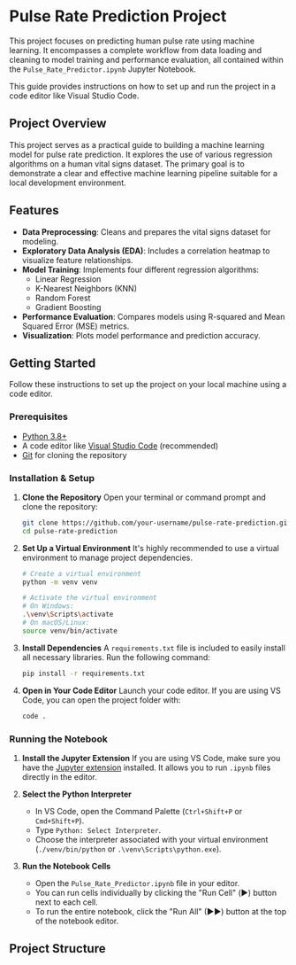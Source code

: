 # Pulse Rate Prediction Project

This project focuses on predicting human pulse rate using machine learning. It encompasses a complete workflow from data loading and cleaning to model training and performance evaluation, all contained within the `Pulse_Rate_Predictor.ipynb` Jupyter Notebook.

This guide provides instructions on how to set up and run the project in a code editor like Visual Studio Code.

## Project Overview

This project serves as a practical guide to building a machine learning model for pulse rate prediction. It explores the use of various regression algorithms on a human vital signs dataset. The primary goal is to demonstrate a clear and effective machine learning pipeline suitable for a local development environment.

## Features

- **Data Preprocessing**: Cleans and prepares the vital signs dataset for modeling.
- **Exploratory Data Analysis (EDA)**: Includes a correlation heatmap to visualize feature relationships.
- **Model Training**: Implements four different regression algorithms:
    - Linear Regression
    - K-Nearest Neighbors (KNN)
    - Random Forest
    - Gradient Boosting
- **Performance Evaluation**: Compares models using R-squared and Mean Squared Error (MSE) metrics.
- **Visualization**: Plots model performance and prediction accuracy.

## Getting Started

Follow these instructions to set up the project on your local machine using a code editor.

### Prerequisites

- [Python 3.8+](https://www.python.org/downloads/)
- A code editor like [Visual Studio Code](https://code.visualstudio.com/) (recommended)
- [Git](https://git-scm.com/downloads/) for cloning the repository

### Installation & Setup

1.  **Clone the Repository**
    Open your terminal or command prompt and clone the repository:
    ```bash
    git clone https://github.com/your-username/pulse-rate-prediction.git
    cd pulse-rate-prediction
    ```

2.  **Set Up a Virtual Environment**
    It's highly recommended to use a virtual environment to manage project dependencies.

    ```bash
    # Create a virtual environment
    python -m venv venv

    # Activate the virtual environment
    # On Windows:
    .\venv\Scripts\activate
    # On macOS/Linux:
    source venv/bin/activate
    ```

3.  **Install Dependencies**
    A `requirements.txt` file is included to easily install all necessary libraries. Run the following command:
    ```bash
    pip install -r requirements.txt
    ```

4.  **Open in Your Code Editor**
    Launch your code editor. If you are using VS Code, you can open the project folder with:
    ```bash
    code .
    ```

### Running the Notebook

1.  **Install the Jupyter Extension**
    If you are using VS Code, make sure you have the [Jupyter extension](https://marketplace.visualstudio.com/items?itemName=ms-toolsai.jupyter) installed. It allows you to run `.ipynb` files directly in the editor.

2.  **Select the Python Interpreter**
    -   In VS Code, open the Command Palette (`Ctrl+Shift+P` or `Cmd+Shift+P`).
    -   Type `Python: Select Interpreter`.
    -   Choose the interpreter associated with your virtual environment (`./venv/bin/python` or `.\venv\Scripts\python.exe`).

3.  **Run the Notebook Cells**
    -   Open the `Pulse_Rate_Predictor.ipynb` file in your editor.
    -   You can run cells individually by clicking the "Run Cell" (▶️) button next to each cell.
    -   To run the entire notebook, click the "Run All" (▶▶️) button at the top of the notebook editor.

## Project Structure
